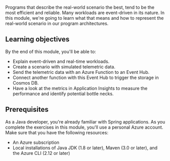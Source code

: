 Programs that describe the real-world scenario the best, tend to be the most efficient and reliable. Many workloads are event-driven in its nature. In this module, we're going to learn what that means and how to represent the real-world scenario in our program architectures.

## Learning objectives

By the end of this module, you'll be able to:

- Explain event-driven and real-time workloads.
- Create a scenario with simulated telemetric data.
- Send the telemetric data with an Azure Function to an Event Hub.
- Connect another function with this Event Hub to trigger the storage in Cosmos DB.
- Have a look at the metrics in Application Insights to measure the performance and identify potential bottle necks.

## Prerequisites

As a Java developer, you're already familiar with Spring applications. As you complete the exercises in this module, you'll use a personal Azure account. Make sure that you have the following resources:
  
- An Azure subscription
- Local installations of Java JDK (1.8 or later), Maven (3.0 or later), and the Azure CLI (2.12 or later)
